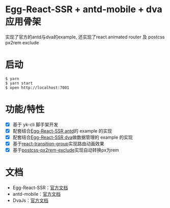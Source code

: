 # Egg-React-SSR + antd-mobile + dva 应用骨架

实现了官方的antd与dva的example, 还实现了react animated router 及 postcss px2rem exclude

# 启动
```
$ yarn
$ yarn start
$ open http://localhost:7001
```

# 功能/特性

- [x] 基于 yk-cli 脚手架开发
- [x] 配套结合[Egg-React-SSR antd](https://github.com/ykfe/egg-react-ssr/tree/master/example/ssr-with-antd)的 example 的实现
- [x] 配套结合[Egg-React-SSR dva](https://github.com/ykfe/egg-react-ssr/tree/master/example/ssr-with-dva)做数据管理的 example 的实现
- [x] 基于[react-transition-group](https://github.com/reactjs/react-transition-group)实现路由动画效果
- [x] 基于[postcss-px2rem-exclude](https://www.npmjs.com/package/postcss-px2rem-exclude)实现自动转换px为rem

# 文档
- Egg-React-SSR：[官方文档](http://ykfe.surge.sh)
- antd-mobile：[官方文档](https://mobile.ant.design/index-cn)
- DvaJs：[官方文档](https://dvajs.com/guide/)